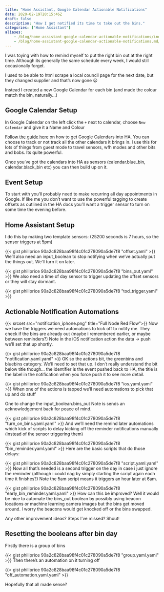 ```yaml
---
title: "Home Assistant, Google Calendar Actionable Notifications"
date: 2020-02-19T20:15:46Z
draft: false
description: "How I get notified its time to take out the bins."
categories: ["Home Assistant"]
aliases:
    - /blog/home-assistant-google-calendar-actionable-notifications/index.php
    - /blog/home-assistant-google-calendar-actionable-notifications.md/
---
```


I was toying with how to remind myself to put the right bin out at the right time. Although its generally the same schedule every week, I would still occasionally forget.

I used to be able to html scrape a local council page for the next date, but they changed supplier and that’s now gone   :frowning:

Instead I created a new Google Calendar for each bin (and made the colour match the bin, naturally…)

## Google Calendar Setup

In Google Calendar on the left click the `+` next to calendar, choose `New Calendar` and give it a Name and Colour

[Follow the guide here](https://www.home-assistant.io/integrations/calendar.google/) on how to get Google Calendars into HA. You can choose to track or not track all the other calendars it brings in. I use this for lots of things from guest mode to travel sensors, wfh modes and other bits and bobs. Its quite powerful.

Once you’ve got the calendars into HA as sensors (calendar.blue_bin, calendar.black_bin etc) you can then build up on it.

## Event Setup

To start with you’ll probably need to make recurring all day appointments in Google. If like me you don’t want to use the powerful tagging to create offsets as outlined in the HA docs you’ll want a trigger sensor to turn on some time the evening before.

## Home Assistant Setup
I do this by making two template sensors: (25200 seconds is 7 hours, so the sensor triggers at 5pm)

{{< gist phillprice 90a2c828baa98f4c01c278090a5de7f8 "offset.yaml" >}}
We’ll also need an input_boolean to stop notifying when we’ve actually put the things out. We’ll turn it on later.

{{< gist phillprice 90a2c828baa98f4c01c278090a5de7f8 "bins_out.yaml" >}}
We also need a time of day sensor to trigger updating the offset sensors or they will stay dormant.

{{< gist phillprice 90a2c828baa98f4c01c278090a5de7f8 "tod_trigger.yaml" >}}
## Actionable Notification Automations
{{< srcset src="notification_iphone.png" title="Full Node Red Flow">}}
Now we have the triggers we need automations to kick off to notify me. They check if the bins are already out (maybe i remembered earlier, or maybe between reminders?) Note in the iOS notification action the data -> push we’ll set that up shortly.

{{< gist phillprice 90a2c828baa98f4c01c278090a5de7f8 "notification.yaml.yaml" >}}
OK so the actions bit, the greenbins and bluebins category. We’ll need to set that up. I don’t really understand the bit below title though… the identifier is the event pushed back to HA, the title is the label in the notification when you force push it to see more detail.

{{< gist phillprice 90a2c828baa98f4c01c278090a5de7f8 "ios.yaml.yaml" >}}
When one of the actions is tapped we’ll need automations to pick that up and do stuff

One to change the input_boolean.bins_out Note is sends an acknowledgement back for peace of mind.

{{< gist phillprice 90a2c828baa98f4c01c278090a5de7f8 "turn_on_bins.yaml.yaml" >}}
And we’ll need the remind later automations which kick of scripts to delay kicking off the reminder notifications manually (instead of the sensor triggering them)

{{< gist phillprice 90a2c828baa98f4c01c278090a5de7f8 "bin_reminder.yaml.yaml" >}}
Here are the basic scripts that do those delays:

{{< gist phillprice 90a2c828baa98f4c01c278090a5de7f8 "script.yaml.yaml" >}}
Now all that’s needed is a second trigger on the day in case i just ignore the reminder (although i could nag by simply starting the script again each time it finishes?) Note the 5am script means it triggers an hour later at 6am.

{{< gist phillprice 90a2c828baa98f4c01c278090a5de7f8 "early_bin_reminder.yaml.yaml" >}}
How can this be improved? Well it would be nice to automate the bins_out boolean by possibly using beacon locations or machine learning camera images but the bins get moved around. I worry the beacons would get knocked off or the bins swapped.

Any other improvement ideas? Steps I’ve missed? Shout!

## Resetting the booleans after bin day

Firstly there is a group of bins

{{< gist phillprice 90a2c828baa98f4c01c278090a5de7f8 "group.yaml.yaml" >}}
Then there’s an automation on it turning off

{{< gist phillprice 90a2c828baa98f4c01c278090a5de7f8 "off_automation.yaml.yaml" >}}

Hopefully that all made sense?
